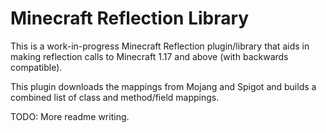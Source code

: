 # Minecraft Reflection Library

This is a work-in-progress Minecraft Reflection
plugin/library that aids in making reflection calls to 
Minecraft 1.17 and above (with backwards compatible).

This plugin downloads the mappings from Mojang and Spigot and
builds a combined list of class and method/field mappings.

TODO: More readme writing.
 